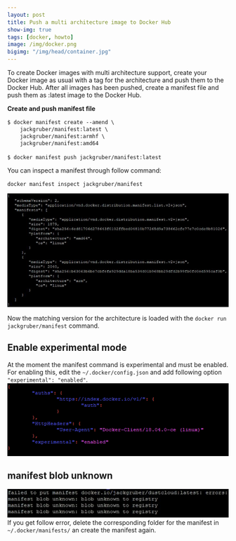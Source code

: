 ```yaml
---
layout: post
title: Push a multi architecture image to Docker Hub
show-img: true
tags: [docker, howto]
image: /img/docker.png
bigimg: "/img/head/container.jpg"
---
```

To create Docker images with multi architecture support, create your Docker image as usual with a tag 
for the architecture and push them to the Docker Hub. 
After all images has been pushed, create a manifest file and push them as :latest image to the Docker Hub.

**Create and push manifest file**
```
$ docker manifest create --amend \
    jackgruber/manifest:latest \
    jackgruber/manifest:armhf \
    jackgruber/manifest:amd64

$ docker manifest push jackgruber/manifest:latest
```

You can inspect a manifest through follow command:
```
docker manifest inspect jackgruber/manifest
```
<img src="/img/posts/2018-05-13/manifest_inspect.jpg">

Now the matching version for the architecture is loaded with the ```docker run jackgruber/manifest``` command.


## Enable experimental mode
At the moment the manifest command is experimental and must be enabled.
For enabling this, edit the ```~/.docker/config.json``` and add following option ```"experimental": "enabled"```.
![Enable experimental mode #1](/img/posts/2018-05-13/config.json.png)

## manifest blob unknown
![manifest blob unknown #2](/img/posts/2018-05-13/bloberror.jpg)  
If you get follow error, delete the corresponding folder for the manifest in ```~/.docker/manifests/``` an create the manifest again.

